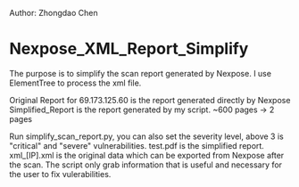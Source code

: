 Author: Zhongdao Chen
# Nexpose_XML_Report_Simplify
The purpose is to simplify the scan report generated by Nexpose. I use ElementTree to process the xml file. 

Original Report for 69.173.125.60 is the report generated directly by Nexpose
Simplified_Report is the report generated by my script.
~600 pages -> 2 pages

Run simplify_scan_report.py, you can also set the severity level, above 3 is "critical" and "severe" vulnerabilities. 
test.pdf is the simplified report. 
xml_[IP].xml is the original data which can be exported from Nexpose after the scan.
The script only grab information that is useful and necessary for the user to fix vulerabilities.
